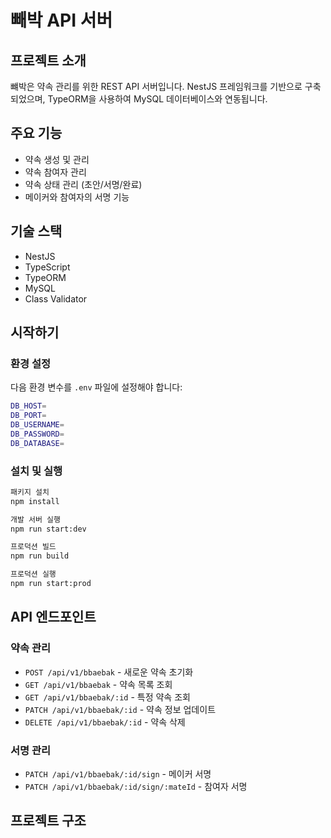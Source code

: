 # 빼박 API 서버

## 프로젝트 소개

뺴박은 약속 관리를 위한 REST API 서버입니다.
NestJS 프레임워크를 기반으로 구축되었으며,
TypeORM을 사용하여 MySQL 데이터베이스와 연동됩니다.

## 주요 기능

- 약속 생성 및 관리
- 약속 참여자 관리
- 약속 상태 관리 (초안/서명/완료)
- 메이커와 참여자의 서명 기능

## 기술 스택

- NestJS
- TypeScript
- TypeORM
- MySQL
- Class Validator

## 시작하기

### 환경 설정

다음 환경 변수를 `.env` 파일에 설정해야 합니다:

```bash
DB_HOST=
DB_PORT=
DB_USERNAME=
DB_PASSWORD=
DB_DATABASE=
```

### 설치 및 실행

```bash
패키지 설치
npm install

개발 서버 실행
npm run start:dev

프로덕션 빌드
npm run build

프로덕션 실행
npm run start:prod
```

## API 엔드포인트

### 약속 관리

- `POST /api/v1/bbaebak` - 새로운 약속 초기화
- `GET /api/v1/bbaebak` - 약속 목록 조회
- `GET /api/v1/bbaebak/:id` - 특정 약속 조회
- `PATCH /api/v1/bbaebak/:id` - 약속 정보 업데이트
- `DELETE /api/v1/bbaebak/:id` - 약속 삭제

### 서명 관리

- `PATCH /api/v1/bbaebak/:id/sign` - 메이커 서명
- `PATCH /api/v1/bbaebak/:id/sign/:mateId` - 참여자 서명

## 프로젝트 구조
